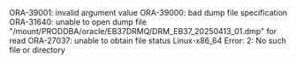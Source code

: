 ORA-39001: invalid argument value
ORA-39000: bad dump file specification
ORA-31640: unable to open dump file "/mount/PRODDBA/oracle/EB37DRMQ/DRM_EB37_20250413_01.dmp" for read
ORA-27037: unable to obtain file status
Linux-x86_64 Error: 2: No such file or directory

